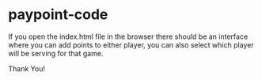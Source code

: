 # paypoint-code

If you open the index.html file in the browser there should be an interface where you can add points to either player, you can also select which player will be serving for that game.

Thank You!

